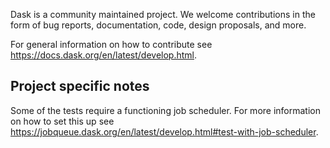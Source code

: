Dask is a community maintained project. We welcome contributions in the form of bug reports, documentation, code, design proposals, and more. 

For general information on how to contribute see https://docs.dask.org/en/latest/develop.html.

## Project specific notes

Some of the tests require a functioning job scheduler. For more information on how to set this up see https://jobqueue.dask.org/en/latest/develop.html#test-with-job-scheduler.
